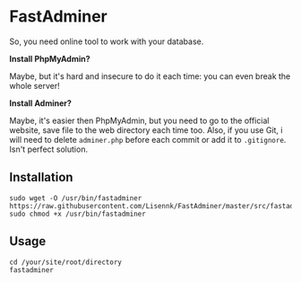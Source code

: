 # FastAdminer

So, you need online tool to work with your database.

**Install PhpMyAdmin?**

Maybe, but it's hard and insecure to do it each time: you can even break the whole server!

**Install Adminer?**

Maybe, it's easier then PhpMyAdmin, but you need to go to the official website, save file to the web directory each time too. Also, if you use Git, i will need to delete `adminer.php` before each commit or add it to `.gitignore`. Isn't perfect solution. 

## Installation 
```
sudo wget -O /usr/bin/fastadminer https://raw.githubusercontent.com/Lisennk/FastAdminer/master/src/fastadminer
sudo chmod +x /usr/bin/fastadminer
```

## Usage
```
cd /your/site/root/directory
fastadminer
```

